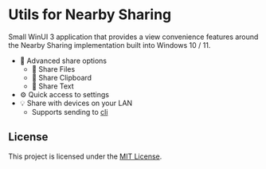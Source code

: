 # Utils for Nearby Sharing

Small WinUI 3 application that provides a view convenience features around the Nearby Sharing implementation built into Windows 10 / 11.

- 📡 Advanced share options
  - 📁 Share Files
  - 🚀 Share Clipboard
  - 📄 Share Text
- ⚙️ Quick access to settings
- 💡 Share with devices on your LAN
  - Supports sending to [cli](https://github.com/nearby-sharing/cli)

## License

This project is licensed under the [MIT License](./LICENSE.txt).
